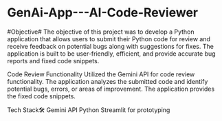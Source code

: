 # GenAi-App---AI-Code-Reviewer
#Objective#
The objective of this project was to develop a Python application that allows users to submit their Python code for review and receive feedback on potential bugs along with suggestions for fixes. The application is built to be user-friendly, efficient, and provide accurate bug reports and fixed code snippets.

Code Review Functionality
Utilized the Gemini API for code review functionality.
The application analyzes the submitted code and identify potential bugs, errors, or areas of improvement.
The application provides the fixed code snippets.

Tech Stack🛠
Gemini API
Python
Streamlit for prototyping
